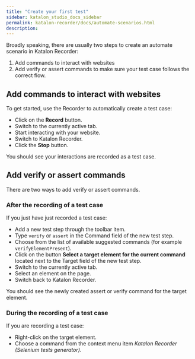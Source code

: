 ```yaml
---
title: "Create your first test"
sidebar: katalon_studio_docs_sidebar
permalink: katalon-recorder/docs/automate-scenarios.html
description:
---
```


Broadly speaking, there are usually two steps to create an automate scenario in Katalon Recorder:
1. Add commands to interact with websites
2. Add verify or assert commands to make sure your test case follows the correct flow.

## Add commands to interact with websites
To get started, use the Recorder to automatically create a test case:
- Click on the **Record** button.
- Switch to the currently active tab.
- Start interacting with your website.
- Switch to Katalon Recorder.
- Click the **Stop** button.

You should see your interactions are recorded as a test case.

## Add verify or assert commands
There are two ways to add verify or assert commands.

### After the recording of a test case
If you just have just recorded a test case:
- Add a new test step through the toolbar item.
- Type `verify` or `assert` in the Command field of the new test step.
- Choose from the list of available suggested commands (for example `verifyElementPresent`).
- Click on the button **Select a target element for the current command** located next to the Target field of the new test step.
- Switch to the currently active tab.
- Select an element on the page.
- Switch back to Katalon Recorder.

You should see the newly created assert or verify command for the target element.

### During the recording of a test case
If you are recording a test case:
- Right-click on the target element.
- Choose a command from the context menu item *Katalon Recorder (Selenium tests generator)*.


